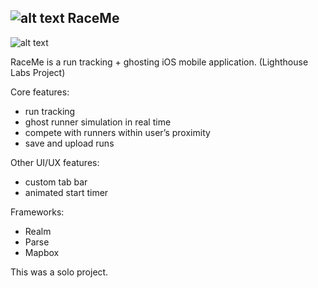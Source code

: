 ## ![alt text](https://raw.githubusercontent.com/enochng1/RaceMe/master/gitIcon.png)  RaceMe

![alt text](https://raw.githubusercontent.com/enochng1/RaceMe/master/raceMeGitImage.png) 
 
RaceMe is a run tracking + ghosting iOS mobile application. (Lighthouse Labs Project)

Core features:
- run tracking
- ghost runner simulation in real time
- compete with runners within user’s proximity
- save and upload runs

Other UI/UX features:
- custom tab bar
- animated start timer

Frameworks:
- Realm
- Parse
- Mapbox

This was a solo project.
